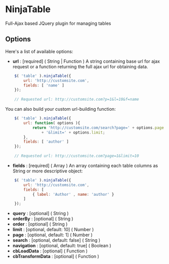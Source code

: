 # NinjaTable
Full-Ajax based JQuery plugin for managing tables

## Options
Here's a list of available options:
 - **url** : [required] ( String | Function ) A string containing base url for ajax request or a function returning the full ajax url for obtaining data.
```javascript
    $( 'table' ).ninjaTable({
        url: 'http://customsite.com',
        fields: [ 'name' ] 
    });
    
    // Requested url: http://customsite.com?p=1&l=10&f=name
```
You can also build your custom url-building function:
```javascript
    $( 'table' ).ninjaTable({
        url: function( options ){
            return 'http://customsite.com/search?page=' + options.page 
                + '&limit=' + options.limit;
        },
        fields: [ 'author' ] 
    });
    
    // Requested url: http://customsite.com?page=1&limit=10
```

 - **fields** : [required] ( Array ) An array containing each table columns as String or more descriptive object:
```javascript
    $( 'table' ).ninjaTable({
        url: 'http://customsite.com',
        fields: [ 
            { label: 'Author' , name: 'author' } 
        ] 
    });
```
 - **query** : [optional] ( String )
 - **orderBy** : [optional] ( String )
 - **order** : [optional] ( String )
 - **limit** : [optional, default: 10] ( Number )
 - **page** : [optional, default: 1] ( Number )
 - **search** : [optional, default: false] ( String )
 - **navigation** : [optional, default: true] ( Boolean )
 - **cbLoadData** : [optional] ( Function )
 - **cbTransformData** : [optional] ( Function )